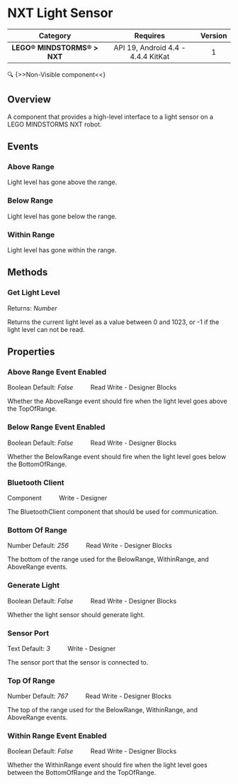 # NXT Light Sensor

| Category | Requires | Version |
|:--------:|:-------:|:--------:|
|**LEGO® MINDSTORMS® > NXT**|<span class="chip chip-any">API 19, Android 4.4 - 4.4.4 KitKat</span>|<span class="chip chip-number">1</span>|

:mag: {>>Non-Visible component<<}

## Overview

A component that provides a high-level interface to a light sensor on a LEGO MINDSTORMS NXT robot.

## Events

### Above Range

Light level has gone above the range.

<div class="block" ai2-block="event" not-rendered="true" value="%7B%22componentName%22:%20%22NXT%20Light%20Sensor%22,%20%22name%22:%20%22Above%20Range%22,%20%22param%22:%20%5B%5D%7D"></div>

### Below Range

Light level has gone below the range.

<div class="block" ai2-block="event" not-rendered="true" value="%7B%22componentName%22:%20%22NXT%20Light%20Sensor%22,%20%22name%22:%20%22Below%20Range%22,%20%22param%22:%20%5B%5D%7D"></div>

### Within Range

Light level has gone within the range.

<div class="block" ai2-block="event" not-rendered="true" value="%7B%22componentName%22:%20%22NXT%20Light%20Sensor%22,%20%22name%22:%20%22Within%20Range%22,%20%22param%22:%20%5B%5D%7D"></div>

## Methods

### Get Light Level

<span class="chip chip-number">Returns: <i>Number</i></span>

Returns the current light level as a value between 0 and 1023, or -1 if the light level can not be read.

<div class="block" ai2-block="method" not-rendered="true" value="%7B%22componentName%22:%20%22NXT%20Light%20Sensor%22,%20%22name%22:%20%22Get%20Light%20Level%22,%20%22output%22:%20true,%20%22param%22:%20%5B%5D%7D"></div>

## Properties

### Above Range Event Enabled

<span class="chip chip-boolean">Boolean</span><span style="user-select: none;">&nbsp;</span><span class="chip chip-boolean">Default: <i>False</i></span><span style="user-select: none;">&nbsp;&nbsp;&nbsp;&nbsp;&nbsp;&nbsp;&nbsp;&nbsp;&nbsp;&nbsp;</span><span class="chip chip-rw">Read</span><span style="user-select: none;">&nbsp;</span><span class="chip chip-rw">Write</span><span style="user-select: none;">&nbsp;</span>-<span style="user-select: none;">&nbsp;</span><span class="chip chip-bd">Designer</span><span style="user-select: none;">&nbsp;</span><span class="chip chip-bd">Blocks</span><span style="user-select: none;">&nbsp;</span>

Whether the AboveRange event should fire when the light level goes above the TopOfRange.

<div class="block" ai2-block="property" not-rendered="true" value="%7B%22componentName%22:%20%22NXT%20Light%20Sensor%22,%20%22name%22:%20%22Above%20Range%20Event%20Enabled%22,%20%22getter%22:%20true%7D"></div>
<div class="block" ai2-block="property" not-rendered="true" value="%7B%22componentName%22:%20%22NXT%20Light%20Sensor%22,%20%22name%22:%20%22Above%20Range%20Event%20Enabled%22,%20%22getter%22:%20false%7D"></div>

### Below Range Event Enabled

<span class="chip chip-boolean">Boolean</span><span style="user-select: none;">&nbsp;</span><span class="chip chip-boolean">Default: <i>False</i></span><span style="user-select: none;">&nbsp;&nbsp;&nbsp;&nbsp;&nbsp;&nbsp;&nbsp;&nbsp;&nbsp;&nbsp;</span><span class="chip chip-rw">Read</span><span style="user-select: none;">&nbsp;</span><span class="chip chip-rw">Write</span><span style="user-select: none;">&nbsp;</span>-<span style="user-select: none;">&nbsp;</span><span class="chip chip-bd">Designer</span><span style="user-select: none;">&nbsp;</span><span class="chip chip-bd">Blocks</span><span style="user-select: none;">&nbsp;</span>

Whether the BelowRange event should fire when the light level goes below the BottomOfRange.

<div class="block" ai2-block="property" not-rendered="true" value="%7B%22componentName%22:%20%22NXT%20Light%20Sensor%22,%20%22name%22:%20%22Below%20Range%20Event%20Enabled%22,%20%22getter%22:%20true%7D"></div>
<div class="block" ai2-block="property" not-rendered="true" value="%7B%22componentName%22:%20%22NXT%20Light%20Sensor%22,%20%22name%22:%20%22Below%20Range%20Event%20Enabled%22,%20%22getter%22:%20false%7D"></div>

### Bluetooth Client

<span class="chip chip-component">Component</span><span style="user-select: none;">&nbsp;&nbsp;&nbsp;&nbsp;&nbsp;&nbsp;&nbsp;&nbsp;&nbsp;&nbsp;</span><span class="chip chip-rw">Write</span><span style="user-select: none;">&nbsp;</span>-<span style="user-select: none;">&nbsp;</span><span class="chip chip-bd">Designer</span><span style="user-select: none;">&nbsp;</span>

The BluetoothClient component that should be used for communication.

### Bottom Of Range

<span class="chip chip-number">Number</span><span style="user-select: none;">&nbsp;</span><span class="chip chip-number">Default: <i>256</i></span><span style="user-select: none;">&nbsp;&nbsp;&nbsp;&nbsp;&nbsp;&nbsp;&nbsp;&nbsp;&nbsp;&nbsp;</span><span class="chip chip-rw">Read</span><span style="user-select: none;">&nbsp;</span><span class="chip chip-rw">Write</span><span style="user-select: none;">&nbsp;</span>-<span style="user-select: none;">&nbsp;</span><span class="chip chip-bd">Designer</span><span style="user-select: none;">&nbsp;</span><span class="chip chip-bd">Blocks</span><span style="user-select: none;">&nbsp;</span>

The bottom of the range used for the BelowRange, WithinRange, and AboveRange events.

<div class="block" ai2-block="property" not-rendered="true" value="%7B%22componentName%22:%20%22NXT%20Light%20Sensor%22,%20%22name%22:%20%22Bottom%20Of%20Range%22,%20%22getter%22:%20true%7D"></div>
<div class="block" ai2-block="property" not-rendered="true" value="%7B%22componentName%22:%20%22NXT%20Light%20Sensor%22,%20%22name%22:%20%22Bottom%20Of%20Range%22,%20%22getter%22:%20false%7D"></div>

### Generate Light

<span class="chip chip-boolean">Boolean</span><span style="user-select: none;">&nbsp;</span><span class="chip chip-boolean">Default: <i>False</i></span><span style="user-select: none;">&nbsp;&nbsp;&nbsp;&nbsp;&nbsp;&nbsp;&nbsp;&nbsp;&nbsp;&nbsp;</span><span class="chip chip-rw">Read</span><span style="user-select: none;">&nbsp;</span><span class="chip chip-rw">Write</span><span style="user-select: none;">&nbsp;</span>-<span style="user-select: none;">&nbsp;</span><span class="chip chip-bd">Designer</span><span style="user-select: none;">&nbsp;</span><span class="chip chip-bd">Blocks</span><span style="user-select: none;">&nbsp;</span>

Whether the light sensor should generate light.

<div class="block" ai2-block="property" not-rendered="true" value="%7B%22componentName%22:%20%22NXT%20Light%20Sensor%22,%20%22name%22:%20%22Generate%20Light%22,%20%22getter%22:%20true%7D"></div>
<div class="block" ai2-block="property" not-rendered="true" value="%7B%22componentName%22:%20%22NXT%20Light%20Sensor%22,%20%22name%22:%20%22Generate%20Light%22,%20%22getter%22:%20false%7D"></div>

### Sensor Port

<span class="chip chip-text">Text</span><span style="user-select: none;">&nbsp;</span><span class="chip chip-text">Default: <i>3</i></span><span style="user-select: none;">&nbsp;&nbsp;&nbsp;&nbsp;&nbsp;&nbsp;&nbsp;&nbsp;&nbsp;&nbsp;</span><span class="chip chip-rw">Write</span><span style="user-select: none;">&nbsp;</span>-<span style="user-select: none;">&nbsp;</span><span class="chip chip-bd">Designer</span><span style="user-select: none;">&nbsp;</span>

The sensor port that the sensor is connected to.

### Top Of Range

<span class="chip chip-number">Number</span><span style="user-select: none;">&nbsp;</span><span class="chip chip-number">Default: <i>767</i></span><span style="user-select: none;">&nbsp;&nbsp;&nbsp;&nbsp;&nbsp;&nbsp;&nbsp;&nbsp;&nbsp;&nbsp;</span><span class="chip chip-rw">Read</span><span style="user-select: none;">&nbsp;</span><span class="chip chip-rw">Write</span><span style="user-select: none;">&nbsp;</span>-<span style="user-select: none;">&nbsp;</span><span class="chip chip-bd">Designer</span><span style="user-select: none;">&nbsp;</span><span class="chip chip-bd">Blocks</span><span style="user-select: none;">&nbsp;</span>

The top of the range used for the BelowRange, WithinRange, and AboveRange events.

<div class="block" ai2-block="property" not-rendered="true" value="%7B%22componentName%22:%20%22NXT%20Light%20Sensor%22,%20%22name%22:%20%22Top%20Of%20Range%22,%20%22getter%22:%20true%7D"></div>
<div class="block" ai2-block="property" not-rendered="true" value="%7B%22componentName%22:%20%22NXT%20Light%20Sensor%22,%20%22name%22:%20%22Top%20Of%20Range%22,%20%22getter%22:%20false%7D"></div>

### Within Range Event Enabled

<span class="chip chip-boolean">Boolean</span><span style="user-select: none;">&nbsp;</span><span class="chip chip-boolean">Default: <i>False</i></span><span style="user-select: none;">&nbsp;&nbsp;&nbsp;&nbsp;&nbsp;&nbsp;&nbsp;&nbsp;&nbsp;&nbsp;</span><span class="chip chip-rw">Read</span><span style="user-select: none;">&nbsp;</span><span class="chip chip-rw">Write</span><span style="user-select: none;">&nbsp;</span>-<span style="user-select: none;">&nbsp;</span><span class="chip chip-bd">Designer</span><span style="user-select: none;">&nbsp;</span><span class="chip chip-bd">Blocks</span><span style="user-select: none;">&nbsp;</span>

Whether the WithinRange event should fire when the light level goes between the BottomOfRange and the TopOfRange.

<div class="block" ai2-block="property" not-rendered="true" value="%7B%22componentName%22:%20%22NXT%20Light%20Sensor%22,%20%22name%22:%20%22Within%20Range%20Event%20Enabled%22,%20%22getter%22:%20true%7D"></div>
<div class="block" ai2-block="property" not-rendered="true" value="%7B%22componentName%22:%20%22NXT%20Light%20Sensor%22,%20%22name%22:%20%22Within%20Range%20Event%20Enabled%22,%20%22getter%22:%20false%7D"></div>
